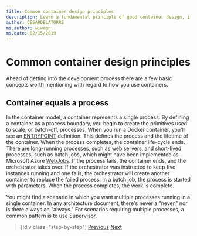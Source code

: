 ```yaml
---
title: Common container design principles
description: Learn a fundamental principle of good container design, it's that a container should host just one process.
author: CESARDELATORRE
ms.author: wiwagn
ms.date: 02/15/2019
---
```

# Common container design principles

Ahead of getting into the development process there are a few basic concepts worth mentioning with regard to how you use containers.

## Container equals a process

In the container model, a container represents a single process. By defining a container as a process boundary, you begin to create the primitives used to scale, or batch-off, processes. When you run a Docker container, you'll see an [ENTRYPOINT](https://docs.docker.com/engine/reference/builder/#/entrypoint) definition. This defines the process and the lifetime of the container. When the process completes, the container life-cycle ends. There are long-running processes, such as web servers, and short-lived processes, such as batch jobs, which might have been implemented as Microsoft Azure [WebJobs](https://azure.microsoft.com/documentation/articles/websites-webjobs-resources/). If the process fails, the container ends, and the orchestrator takes over. If the orchestrator was instructed to keep five instances running and one fails, the orchestrator will create another container to replace the failed process. In a batch job, the process is started with parameters. When the process completes, the work is complete.

You might find a scenario in which you want multiple processes running in a single container. In any architecture document, there's never a "never," nor is there always an "always." For scenarios requiring multiple processes, a common pattern is to use [Supervisor](http://supervisord.org/).

>[!div class="step-by-step"]
>[Previous](design-docker-applications.md)
>[Next](monolithic-applications.md)
